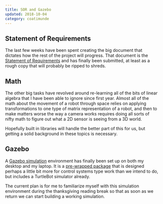 ```yaml
---
title: SOR and Gazebo
updated: 2018-10-04
category: coatimunde
---
```


## Statement of Requirements

The last few weeks have been spent creating the big document that dictates how the rest of the project will progress. That document is the [Statement of Requirements](/assets/SORHebbStephan.pdf) and has finally been submitted, at least as a rough copy that will probably be ripped to shreds.

## Math

The other big tasks have revolved around re-learning all of the bits of linear algebra that I have been able to ignore since first year. Almost all of the math about the movement of a robot through space relies on applying transformations to one type of matrix representation of a robot, and then to make matters worse the way a camera works requires doing all sorts of nifty math to figure out what a 2D sensor is seeing from a 3D world.

Hopefully built in libraries will handle the better part of this for us, but getting a solid background in these topics is necessary.

## Gazebo

A [Gazebo simulation](http://gazebosim.org/) environment has finally been set up on both my desktop and my laptop. It is a [pre-wrapped package](https://www.mathworks.com/supportfiles/robotics/ros/virtual_machines/v3/installation_instructions.htm) that is designed perhaps a little bit more for control systems type work than we intend to do, but includes a TurtleBot simulator already. 

The current plan is for me to familiarize myself with this simulation environment during the thanksgiving reading break so that as soon as we return we can start building a working simulation. 

